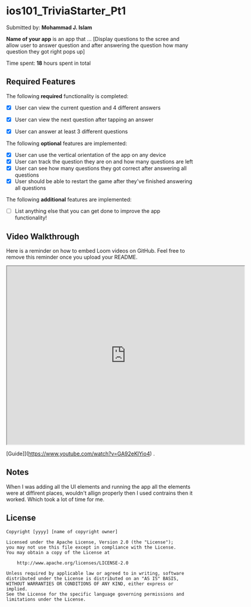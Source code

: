 # ios101_TriviaStarter_Pt1
Submitted by: **Mohammad J. Islam**

**Name of your app** is an app that ... [Display questions to the scree and allow user to answer question and after answering the question how many question they got right pops up] 

Time spent: **18** hours spent in total

## Required Features

The following **required** functionality is completed:

- [x] User can view the current question and 4 different answers
- [x] User can view the next question after tapping an answer
- [x] User can answer at least 3 different questions


The following **optional** features are implemented:

- [x] User can use the vertical orientation of the app on any device
- [x] User can track the question they are on and how many questions are left
- [x] User can see how many questions they got correct after answering all questions
- [x] User should be able to restart the game after they've finished answering all questions

The following **additional** features are implemented:

- [ ] List anything else that you can get done to improve the app functionality!

## Video Walkthrough

Here is a reminder on how to embed Loom videos on GitHub. Feel free to remove this reminder once you upload your README. 
<iframe src="https://drive.google.com/file/d/1e9OlJUr3jXyWUXY_ztsVqemZibRMlHiM/preview" width="640" height="480" allow="autoplay"></iframe>

[Guide]](https://www.youtube.com/watch?v=GA92eKlYio4) .

## Notes

When I was adding all the UI elements and running the app all the elements were at diffirent places, wouldn't allign properly then I used contrains then it worked. Which took a lot of time for me. 

## License

    Copyright [yyyy] [name of copyright owner]

    Licensed under the Apache License, Version 2.0 (the "License");
    you may not use this file except in compliance with the License.
    You may obtain a copy of the License at

        http://www.apache.org/licenses/LICENSE-2.0

    Unless required by applicable law or agreed to in writing, software
    distributed under the License is distributed on an "AS IS" BASIS,
    WITHOUT WARRANTIES OR CONDITIONS OF ANY KIND, either express or implied.
    See the License for the specific language governing permissions and
    limitations under the License.
